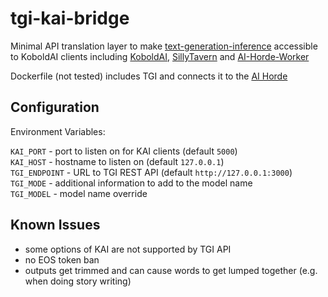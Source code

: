 
# tgi-kai-bridge

Minimal API translation layer to make [text-generation-inference](https://github.com/huggingface/text-generation-inference) accessible to KoboldAI clients including [KoboldAI](https://github.com/KoboldAI/KoboldAI-Client), [SillyTavern](https://github.com/SillyTavern/SillyTavern) and [AI-Horde-Worker](https://github.com/Haidra-Org/AI-Horde-Worker)

Dockerfile (not tested) includes TGI and connects it to the [AI Horde](https://aihorde.net/)

## Configuration

Environment Variables:

`KAI_PORT` - port to listen on for KAI clients (default `5000`)  
`KAI_HOST` - hostname to listen on (default `127.0.0.1`)  
`TGI_ENDPOINT` - URL to TGI REST API (default `http://127.0.0.1:3000`)  
`TGI_MODE` - additional information to add to the model name  
`TGI_MODEL` - model name override

## Known Issues

- some options of KAI are not supported by TGI API
- no EOS token ban
- outputs get trimmed and can cause words to get lumped together (e.g. when doing story writing)

